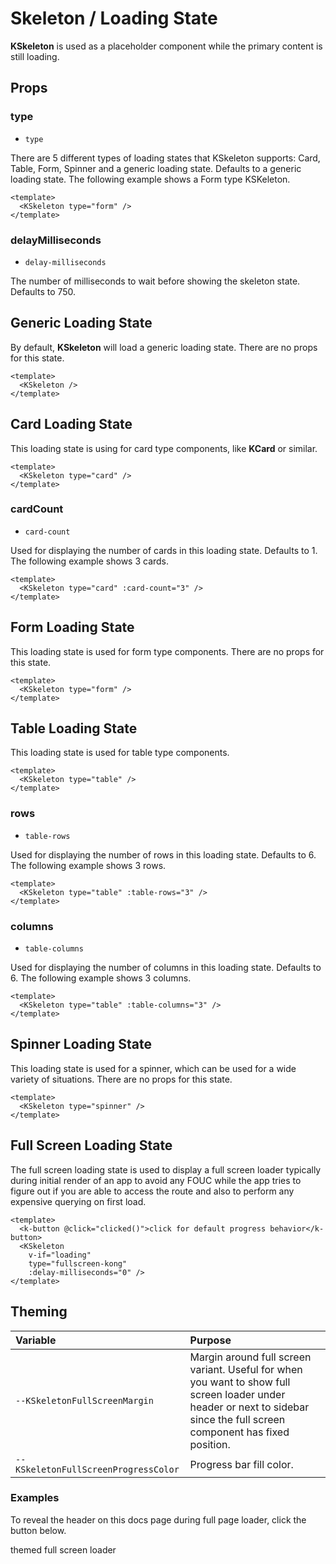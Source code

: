 # Skeleton / Loading State

**KSkeleton** is used as a placeholder component while the primary content is still loading.

## Props
### type
- `type`

There are 5 different types of loading states that KSkeleton supports: Card, Table, Form, Spinner and a generic loading state. Defaults to a generic loading state. The following example shows a Form type KSKeleton.

<template>
  <KSkeleton type="form" />
</template>

```vue
<template>
  <KSkeleton type="form" />
</template>
```

### delayMilliseconds
- `delay-milliseconds`

The number of milliseconds to wait before showing the skeleton state. Defaults to 750.

## Generic Loading State
By default, **KSkeleton** will load a generic loading state. There are no props for this state.

<template>
  <KSkeleton />
</template>

```vue
<template>
  <KSkeleton />
</template>
```

## Card Loading State
This loading state is using for card type components, like **KCard** or similar.

<template>
  <KSkeleton type="card" />
</template>

```vue
<template>
  <KSkeleton type="card" />
</template>
```

### cardCount
- `card-count`

Used for displaying the number of cards in this loading state. Defaults to 1. The following example shows 3 cards.

<template>
  <KSkeleton type="card" :card-count="3" />
</template>

```vue
<template>
  <KSkeleton type="card" :card-count="3" />
</template>
```

## Form Loading State
This loading state is used for form type components. There are no props for this state.

<template>
  <KSkeleton type="form" />
</template>

```vue
<template>
  <KSkeleton type="form" />
</template>
```

## Table Loading State
This loading state is used for table type components.

<template>
  <KSkeleton type="table" />
</template>

```vue
<template>
  <KSkeleton type="table" />
</template>
```

### rows
- `table-rows`

Used for displaying the number of rows in this loading state. Defaults to 6. The following example shows 3 rows.

<template>
  <KSkeleton type="table" :table-rows="3" />
</template>

```vue
<template>
  <KSkeleton type="table" :table-rows="3" />
</template>
```

### columns
- `table-columns`

Used for displaying the number of columns in this loading state. Defaults to 6. The following example shows 3 columns.

<template>
  <KSkeleton type="table" :table-columns="3" />
</template>

```vue
<template>
  <KSkeleton type="table" :table-columns="3" />
</template>
```

## Spinner Loading State
This loading state is used for a spinner, which can be used for a wide variety of situations. There are no props for this state.

<template>
  <KSkeleton type="spinner" />
</template>

```vue
<template>
  <KSkeleton type="spinner" />
</template>
```

## Full Screen Loading State
The full screen loading state is used to display a full screen loader typically 
during initial render of an app to avoid any FOUC while the app tries to figure
out if you are able to access the route and also to perform any expensive
querying on first load.

<template>
  <div>
    <k-button @click="clicked()">click for default progress behavior</k-button>
    <k-button @click="clickProgress()">click me to simulate progress manually</k-button>
    <KSkeleton 
      v-if="loading" 
      type="fullscreen-kong"  
      :delay-milliseconds="0" />
    <KSkeleton 
      v-if="loadingManually" 
      type="fullscreen-kong" 
      :progress="progress"
      :delay-milliseconds="0" />
  </div>
</template>

```vue
<template>
  <k-button @click="clicked()">click for default progress behavior</k-button>
  <KSkeleton 
    v-if="loading" 
    type="fullscreen-kong"  
    :delay-milliseconds="0" />
</template>
```

## Theming

| Variable                             | Purpose                                                                                                                                                                    |
| :----------------------------------- | :------------------------------------------------------------------------------------------------------------------------------------------------------------------------- |
| `--KSkeletonFullScreenMargin`        | Margin around full screen variant. Useful for when you want to show full screen loader under header or next to sidebar since the full screen component has fixed position. |
| `--KSkeletonFullScreenProgressColor` | Progress bar fill color.                                                                                                                                                   |

### Examples

To reveal the header on this docs page during full page loader, click the button below.

<div class="mt-4 k-skeleton-full-screen-margin">
  <k-button @click="clickedTheming()">themed full screen loader</k-button>
  <KSkeleton v-if="loadingTheming" type="fullscreen-kong" :delay-milliseconds="0" />
</div>

<script>
export default {
  data () {
    return {
      loading: false,
      loadingManually: false,
      loadingTheming: false,
      progress: 0
    }
  },
  methods: {
    clicked() {
      this.loading = true
      setTimeout(() => {
        this.loading = false
      }, 1000)
    },
    
    clickProgress () {
      this.progress = 0
      this.loadingManually = true
      const interval = setInterval(() => {
        this.progress = this.progress + 20
        if (this.progress >= 100) {
          this.loadingManually = false
          clearInterval(interval)
        }
      }, 500)
    },
    
    clickedTheming() {
      this.loadingTheming = true
      setTimeout(() => {
        this.loadingTheming = false
      }, 1000)
    }
  }
}
</script>

<style>
.k-skeleton-full-screen-margin {
  --KSkeletonFullScreenMargin: 58px 0 0;
  --KSkeletonFullScreenProgressColor: var(--tblack-70);
}
</style>
